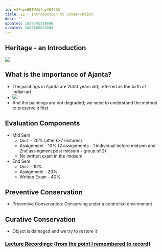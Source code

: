 ```yaml
---
id: e2FhpnHBTMJdfnyXR4tBG
title: L1 - Introduction to Conservation
desc: ''
updated: 1629341158686
created: 1629169645564
---
```



## Heritage - an Introduction

![](/assets/images/2021-08-17-08-43-10.png)

## What is the importance of Ajanta?

- The paintings in Ajanta are 2000 years old; referred as the birth of Indian art
- ![](/assets/images/2021-08-17-08-46-19.png)
- And the paintings are not degraded; we need to understand the method to preserve it first

## Evaluation Components

- Mid Sem
  - Quiz - 20% (after 6-7 lectures)
  - Assignment - 10% (2 assignments - 1 individual before midsem and 2nd assingment post midsem - group of 2)
  - No written exam in the midsem
- End Sem
  - Quiz - 10%
  - Assignment - 20%
  - Written Exam - 40%
## Preventive Conservation
* Preventive Conservation: Conserving under a controlled environment 
## Curative Conservation 
* Object is damaged and we try to restore it 

### [Lecture Recordingc (from the point I remembered to record)](https://drive.google.com/file/d/1JGZYP5z6Tv4bjTiE41K3U62QTRVkZzAe/view?usp=sharing) 

